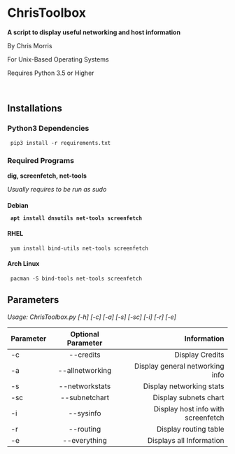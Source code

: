 # ChrisToolbox
<b> A script to display useful networking and host information </b>

By Chris Morris

For Unix-Based Operating Systems

Requires Python 3.5 or Higher

<br>

<h2>Installations</h2>

<h3> Python3 Dependencies </h3>

<code> pip3 install -r requirements.txt </code>


<h3>Required Programs</h3>

<b> dig, screenfetch, net-tools </b>

<i>Usually requires to be run as sudo </i>
  
<h4> Debian </h>

<code> apt install dnsutils net-tools screenfetch </code>


<h4> RHEL </h4>

<code> yum install bind-utils net-tools screenfetch </code>

<h4> Arch Linux </h4>

<code> pacman -S bind-tools net-tools screenfetch </code>


<h2> Parameters </h2>

<i> Usage: ChrisToolbox.py [-h] [-c] [-a] [-s] [-sc] [-i] [-r] [-e] </i> <br>

| Parameter     | Optional Parameter| Information  |
| ------------- |:-------------:| -----:|
| -c            | --credits      | Display Credits | <br>
| -a            | --allnetworking| Display general networking info <br>
| -s            | --networkstats | Display networking stats <br>
| -sc           | --subnetchart  | Display subnets chart <br>
| -i            | --sysinfo      | Display host info with screenfetch <br>
| -r            | --routing      | Display routing table <br>
| -e            | --everything   | Displays all Information <br>



